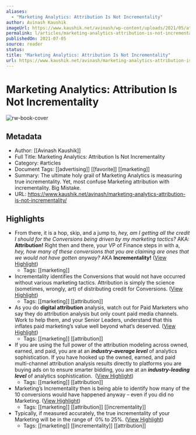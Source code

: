 ```yaml
---
aliases:
  - "Marketing Analytics: Attribution Is Not Incrementality"
author: Avinash Kaushik
imageUrl: https://www.kaushik.net/avinash/wp-content/uploads/2021/05/attribution_paid_search_thumb.png
permalink: l/articles/marketing-analytics-attribution-is-not-incrementality
publishedOn: 2021-07-05
source: reader
status: 
title: "Marketing Analytics: Attribution Is Not Incrementality"
url: https://www.kaushik.net/avinash/marketing-analytics-attribution-is-not-incrementality/
---
```

# Marketing Analytics: Attribution Is Not Incrementality

![rw-book-cover](https://www.kaushik.net/avinash/wp-content/uploads/2021/05/attribution_paid_search_thumb.png)

## Metadata

- Author: [[Avinash Kaushik]]
- Full Title: Marketing Analytics: Attribution Is Not Incrementality
- Category: #articles
- Document Tags: [[advertising]] [[favorite]] [[marketing]]
- Summary: The ultimate holy grail of Marketing Analytics is measuring true incrementality. Yet, most confuse Marketing attribution with incrementality. Big Mistake.
- URL: https://www.kaushik.net/avinash/marketing-analytics-attribution-is-not-incrementality/

## Highlights

- From there, it is a hop, skip, and a jump to, _hey, am I getting all the credit I should for the Conversions being driven by my marketing tactics?_ AKA: **Attribution!**
  Right then and there, your VP of Finance steps in with a, _hey, how many of these conversions that you are claiming are ones that we would not have gotten anyway?_ AKA **Incrementality!** ([View Highlight](https://read.readwise.io/read/01h1c5tw0k3rwrf8ek5w92ecpj))
    - Tags: [[marketing]]
- Incrementality identifies the Conversions that would not have occurred without various marketing tactics.
  Attribution is simply the science (sometimes, wrongly, art) of distributing credit for Conversions. ([View Highlight](https://read.readwise.io/read/01h1c5v7qdvn0dxht4cgeyjgb1))
    - Tags: [[marketing]] [[attribution]]
- As you do **digital attribution** analysis, watch out for Paid Marketers who say they do attribution analysis but only count paid media channels. Work to help them, and your Senior Leaders, understand that this inflates paid marketing’s value well beyond what’s deserved. ([View Highlight](https://read.readwise.io/read/01h1c63yqef3wmc449stq99h4s))
    - Tags: [[marketing]] [[attribution]]
- If you are using the full power of the attribution modeling across owned, earned, and paid, you are at an _**industry-average level**_ of analytics sophistication.​
  If you have hooked up the owned, earned, and paid multi-channel attribution analysis results directly to platforms you are buying ads on to ensure smarter bidding, you are at an _**industry-leading level**_ of analytics sophistication. ​ ([View Highlight](https://read.readwise.io/read/01h1kda69bznpy2tdae25hr3mt))
    - Tags: [[marketing]] [[attribution]]
- Marketing’s Incrementality then is being able to identify how many of the 10 conversions would have happened anyway – even if you did no Marketing. ([View Highlight](https://read.readwise.io/read/01h1kdhwmr2s21yzaxagkrjzrd))
    - Tags: [[marketing]] [[attribution]] [[incrementality]]
- Typically, if measured accurately, the true incrementality of your Marketing will be in the range of  0% to 25%. ([View Highlight](https://read.readwise.io/read/01h1kdkdfjde3b8m1aqn519ev0))
    - Tags: [[marketing]] [[incrementality]] [[attribution]]
